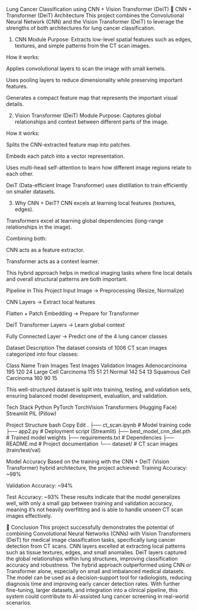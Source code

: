 Lung Cancer Classification using CNN + Vision Transformer (DeiT)
🧠 CNN + Transformer (DeiT) Architecture
This project combines the Convolutional Neural Network (CNN) and the Vision Transformer (DeiT) to leverage the strengths of both architectures for lung cancer classification.

1. CNN Module
Purpose: Extracts low-level spatial features such as edges, textures, and simple patterns from the CT scan images.

How it works:

Applies convolutional layers to scan the image with small kernels.

Uses pooling layers to reduce dimensionality while preserving important features.

Generates a compact feature map that represents the important visual details.

2. Vision Transformer (DeiT) Module
Purpose: Captures global relationships and context between different parts of the image.

How it works:

Splits the CNN-extracted feature map into patches.

Embeds each patch into a vector representation.

Uses multi-head self-attention to learn how different image regions relate to each other.

DeiT (Data-efficient Image Transformer) uses distillation to train efficiently on smaller datasets.

3. Why CNN + DeiT?
CNN excels at learning local features (textures, edges).

Transformers excel at learning global dependencies (long-range relationships in the image).

Combining both:

CNN acts as a feature extractor.

Transformer acts as a context learner.

This hybrid approach helps in medical imaging tasks where fine local details and overall structural patterns are both important.

Pipeline in This Project
Input Image → Preprocessing (Resize, Normalize)

CNN Layers → Extract local features

Flatten + Patch Embedding → Prepare for Transformer

DeiT Transformer Layers → Learn global context

Fully Connected Layer → Predict one of the 4 lung cancer classes

Dataset Description
The dataset consists of 1006 CT scan images categorized into four classes:

Class Name	         Train Images	    Test Images	          Validation Images
Adenocarcinoma	        195	            120	                    24
Large Cell Carcinoma	  115	            51	                    21
Normal	                142	            54	                    13
Squamous Cell Carcinoma	160	            90	                    15

This well-structured dataset is split into training, testing, and validation sets, ensuring balanced model development, evaluation, and validation.

Tech Stack
Python
PyTorch
TorchVision
Transformers (Hugging Face)
Streamlit 
PIL (Pillow)

Project Structure
bash
Copy
Edit
.
├── ct_scan.ipynb                # Model training code
├── app2.py                        # Deployment script (Streamlit)
├── best_model_cnn_diet.pth       # Trained model weights
├── requirements.txt              # Dependencies
├── README.md                     # Project documentation
└── dataset/                      # CT scan images (train/test/val)

Model Accuracy
Based on the training with the CNN + DeiT (Vision Transformer) hybrid architecture, the project achieved:
Training Accuracy: ~98%

Validation Accuracy: ~94%

Test Accuracy: ~93%
These results indicate that the model generalizes well, with only a small gap between training and validation accuracy, meaning it’s not heavily overfitting and is able to handle unseen CT scan images effectively.

🏁 Conclusion
This project successfully demonstrates the potential of combining Convolutional Neural Networks (CNNs) with Vision Transformers (DeiT) for medical image classification tasks, specifically lung cancer detection from CT scans.
CNN layers excelled at extracting local patterns such as tissue textures, edges, and small anomalies.
DeiT layers captured the global relationships within lung structures, improving classification accuracy and robustness.
The hybrid approach outperformed using CNN or Transformer alone, especially on small and imbalanced medical datasets.
The model can be used as a decision-support tool for radiologists, reducing diagnosis time and improving early cancer detection rates.
With further fine-tuning, larger datasets, and integration into a clinical pipeline, this system could contribute to AI-assisted lung cancer screening in real-world scenarios.

